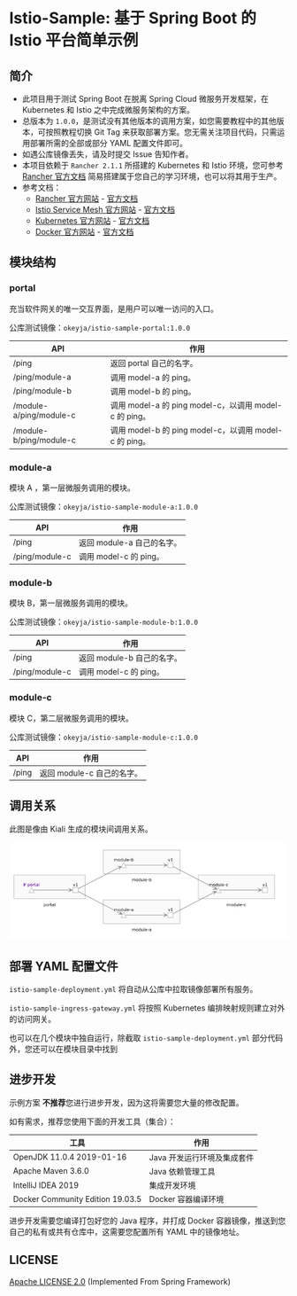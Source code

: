 # Istio-Sample: 基于 Spring Boot 的 Istio 平台简单示例

## 简介

* 此项目用于测试 Spring Boot 在脱离 Spring Cloud 微服务开发框架，在 Kubernetes 和 Istio 之中完成微服务架构的方案。
* 总版本为 `1.0.0`，是测试没有其他版本的调用方案，如您需要教程中的其他版本，可按照教程切换 Git Tag 来获取部署方案。您无需关注项目代码，只需运用部署所需的全部或部分 YAML 配置文件即可。
* 如遇公库镜像丢失，请及时提交 Issue 告知作者。
* 本项目依赖于 `Rancher 2.1.1` 所搭建的 Kubernetes 和 Istio 环境，您可参考 [Rancher 官方文档](https://rancher.com/docs/rancher/v2.x/en/) 简易搭建属于您自己的学习环境，也可以将其用于生产。
* 参考文档：
  * [Rancher 官方网站](https://rancher.com)  - [官方文档](https://rancher.com/docs/rancher/v2.x/en/)
  * [Istio Service Mesh 官方网站](https://istio.io/) - [官方文档](https://istio.io/docs/)
  * [Kubernetes 官方网站](https://kubernetes.io/) - [官方文档](https://kubernetes.io/docs/)
  * [Docker 官方网站](https://docker.com) - [官方文档](https://docs.docker.com/)

## 模块结构

### portal

充当软件网关的唯一交互界面，是用户可以唯一访问的入口。

公库测试镜像：`okeyja/istio-sample-portal:1.0.0`

| API | 作用 |
| ---- | ------ |
| /ping | 返回 portal 自己的名字。 |
| /ping/module-a | 调用 model-a 的 ping。 |
| /ping/module-b | 调用 model-b 的 ping。 |
| /module-a/ping/module-c | 调用 model-a 的 ping model-c，以调用 model-c 的 ping。 |
| /module-b/ping/module-c | 调用 model-b 的 ping model-c，以调用 model-c 的 ping。 |

### module-a

模块 A ，第一层微服务调用的模块。

公库测试镜像：`okeyja/istio-sample-module-a:1.0.0`

| API            | 作用                       |
| -------------- | -------------------------- |
| /ping          | 返回 module-a 自己的名字。 |
| /ping/module-c | 调用 model-c 的 ping。     |

### module-b

模块 B，第一层微服务调用的模块。

公库测试镜像：`okeyja/istio-sample-module-b:1.0.0`

| API            | 作用                       |
| -------------- | -------------------------- |
| /ping          | 返回 module-b 自己的名字。 |
| /ping/module-c | 调用 model-c 的 ping。     |

### module-c

模块 C，第二层微服务调用的模块。

公库测试镜像：`okeyja/istio-sample-module-c:1.0.0`


| API            | 作用                       |
| -------------- | -------------------------- |
| /ping          | 返回 module-c 自己的名字。 |

## 调用关系

此图是像由 Kiali 生成的模块间调用关系。

![Kiali Microservice Dependency Diagram](docs/images/kiali-microservice-dependency-diagram.png)

## 部署 YAML 配置文件

`istio-sample-deployment.yml` 将自动从公库中拉取镜像部署所有服务。

`istio-sample-ingress-gateway.yml` 将按照 Kubernetes 编排映射规则建立对外的访问网关。

也可以在几个模块中独自运行，除截取 `istio-sample-deployment.yml` 部分代码外，您还可以在模块目录中找到

## 进步开发

示例方案 **不推荐**您进行进步开发，因为这将需要您大量的修改配置。

如有需求，推荐您使用下面的开发工具（集合）：

| 工具                | 作用 |
| ------------------- | ---- |
| OpenJDK 11.0.4 2019-01-16 | Java 开发运行环境及集成套件 |
| Apache Maven 3.6.0 | Java 依赖管理工具 |
| IntelliJ IDEA 2019 | 集成开发环境 |
| Docker Community Edition 19.03.5 | Docker 容器编译环境 |

进步开发需要您编译打包好您的 Java 程序，并打成 Docker 容器镜像，推送到您自己的私有或共有仓库中，这需要您配置所有 YAML 中的镜像地址。

## LICENSE

[Apache LICENSE 2.0](LICENSE) (Implemented From Spring Framework)